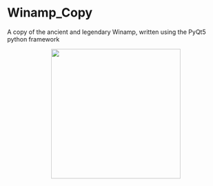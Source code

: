 # Winamp_Copy
A copy of the ancient and legendary Winamp, written using the PyQt5 python framework
<center><img src='https://upload.wikimedia.org/wikipedia/commons/thumb/e/e6/Python_and_Qt.svg/1200px-Python_and_Qt.svg.png' width=300 height=300></center>
